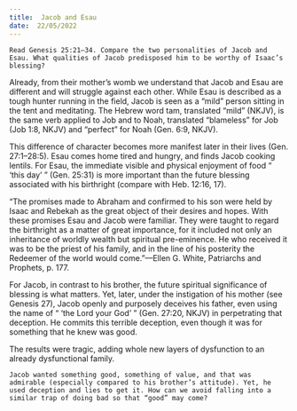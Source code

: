 ```yaml
---
title:  Jacob and Esau
date:  22/05/2022
---
```


`Read Genesis 25:21–34. Compare the two personalities of Jacob and Esau. What qualities of Jacob predisposed him to be worthy of Isaac’s blessing?`

Already, from their mother’s womb we understand that Jacob and Esau are different and will struggle against each other. While Esau is described as a tough hunter running in the field, Jacob is seen as a “mild” person sitting in the tent and meditating. The Hebrew word tam, translated “mild” (NKJV), is the same verb applied to Job and to Noah, translated “blameless” for Job (Job 1:8, NKJV) and “perfect” for Noah (Gen. 6:9, NKJV).

This difference of character becomes more manifest later in their lives (Gen. 27:1–28:5). Esau comes home tired and hungry, and finds Jacob cooking lentils. For Esau, the immediate visible and physical enjoyment of food “ ‘this day’ ” (Gen. 25:31) is more important than the future blessing associated with his birthright (compare with Heb. 12:16, 17).

“The promises made to Abraham and confirmed to his son were held by Isaac and Rebekah as the great object of their desires and hopes. With these promises Esau and Jacob were familiar. They were taught to regard the birthright as a matter of great importance, for it included not only an inheritance of worldly wealth but spiritual pre-eminence. He who received it was to be the priest of his family, and in the line of his posterity the Redeemer of the world would come.”—Ellen G. White, Patriarchs and Prophets, p. 177.

For Jacob, in contrast to his brother, the future spiritual significance of blessing is what matters. Yet, later, under the instigation of his mother (see Genesis 27), Jacob openly and purposely deceives his father, even using the name of “ ‘the Lord your God’ ” (Gen. 27:20, NKJV) in perpetrating that deception. He commits this terrible deception, even though it was for something that he knew was good.

The results were tragic, adding whole new layers of dysfunction to an already dysfunctional family.

`Jacob wanted something good, something of value, and that was admirable (especially compared to his brother’s attitude). Yet, he used deception and lies to get it. How can we avoid falling into a similar trap of doing bad so that “good” may come?`